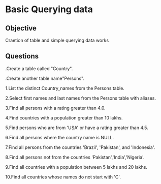 # Basic Querying data 
## Objective
Craetion of table and simple querying data works
## Questions
.Create a table called "Country".

.Create another table name"Persons".

1.List the distinct Country_names from the Persons table.

2.Select first names and last names from the Persons table with aliases.

3.Find all persons with a rating greater than 4.0.

4.Find countries with a population greater than 10 lakhs.

5.Find persons who are from 'USA' or have a rating greater than 4.5.

6.Find all persons where the country name is NULL. 

7.Find all persons from the countries 'Brazil', 'Pakistan', and 'Indonesia'. 

8.Find all persons not from the countries 'Pakistan','India','Nigeria'. 

9.Find all countries with a population between 5 lakhs and 20 lakhs.

10.Find all countries whose names do not start with 'C'.





